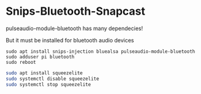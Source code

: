 # Snips-Bluetooth-Snapcast

pulseaudio-module-bluetooth has many dependecies!

But it must be installed for bluetooth audio devices

```
sudo apt install snips-injection bluealsa pulseaudio-module-bluetooth
sudo adduser pi bluetooth
sudo reboot
```

```bash
sudo apt install squeezelite
sudo systemctl disable squeezelite
sudo systemctl stop squeezelite
```